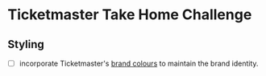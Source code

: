 # Ticketmaster Take Home Challenge

## Styling
- [ ] incorporate Ticketmaster's [brand colours](https://design.ticketmaster.com/brand/color/) to maintain the brand identity.

